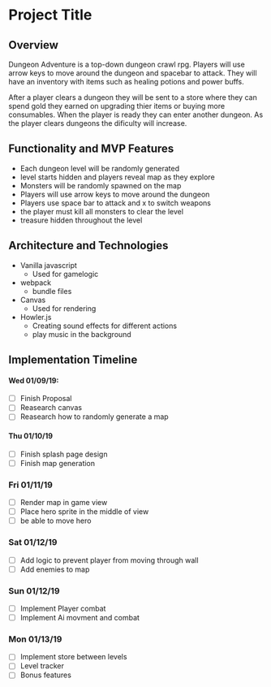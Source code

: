 # Project Title

## Overview

Dungeon Adventure is a top-down dungeon crawl rpg. Players will use arrow keys to move around the dungeon and spacebar to attack. They will have an inventory with items such as healing potions and power buffs.

After a player clears a dungeon they will be sent to a store where they can spend gold they earned on upgrading thier items or buying more consumables. When the player is ready they can enter another dungeon. As the player clears dungeons the dificulty will increase.

## Functionality and MVP Features

* Each dungeon level will be randomly generated
* level starts hidden and players reveal map as they explore
* Monsters will be randomly spawned on the map
* Players will use arrow keys to move around the dungeon
* Players use space bar to attack and x to switch weapons
* the player must kill all monsters to clear the level
* treasure hidden throughout the level

## Architecture and Technologies

* Vanilla javascript
    * Used for gamelogic
* webpack
    * bundle files
* Canvas
    * Used for rendering 
* Howler.js
    * Creating sound effects for different actions
    * play music in the background

## Implementation Timeline

#### Wed 01/09/19:

- [ ] Finish Proposal
- [ ] Reasearch canvas
- [ ] Reasearch how to randomly generate a map

#### Thu 01/10/19

- [ ] Finish splash page design
- [ ] Finish map generation

### Fri 01/11/19

- [ ] Render map in game view
- [ ] Place hero sprite in the middle of view
- [ ] be able to move hero

### Sat 01/12/19

- [ ] Add logic to prevent player from moving through wall
- [ ] Add enemies to map

### Sun 01/12/19

- [ ] Implement Player combat
- [ ] Implement Ai movment and combat

### Mon 01/13/19

- [ ] Implement store between levels
- [ ] Level tracker
- [ ] Bonus features